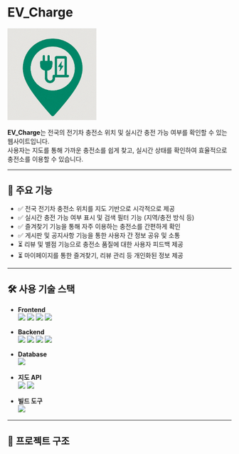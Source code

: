# EV_Charge 
<img src="EV_Charge/src/main/resources/static/image/EV_Charge.png" alt="EV Charge 로고" width="200"/>

**EV_Charge**는 전국의 전기차 충전소 위치 및 실시간 충전 가능 여부를 확인할 수 있는 웹사이트입니다.  
사용자는 지도를 통해 가까운 충전소를 쉽게 찾고, 실시간 상태를 확인하여 효율적으로 충전소를 이용할 수 있습니다.

---

## 🌟 주요 기능

- ✅ 전국 전기차 충전소 위치를 지도 기반으로 시각적으로 제공  
- ✅ 실시간 충전 가능 여부 표시 및 검색 필터 기능 (지역/충전 방식 등)
- ✅ 즐겨찾기 기능을 통해 자주 이용하는 충전소를 간편하게 확인  
- ✅ 게시판 및 공지사항 기능을 통한 사용자 간 정보 공유 및 소통
- ⏳ 리뷰 및 별점 기능으로 충전소 품질에 대한 사용자 피드백 제공   
- ⏳ 마이페이지를 통한 즐겨찾기, 리뷰 관리 등 개인화된 정보 제공


---

## 🛠 사용 기술 스택

- **Frontend** <br>
  <img src="https://img.shields.io/badge/HTML5-E34F26?style=flat&logo=html5&logoColor=white" height="40" /> <img src="https://img.shields.io/badge/CSS3-1572B6?style=flat&logo=css3&logoColor=white" height="40" /> <img src="https://img.shields.io/badge/JavaScript-F7DF1E?style=flat&logo=javascript&logoColor=black" height="40" /> <img src="https://img.shields.io/badge/jQuery-0769AD?style=flat&logo=jquery&logoColor=white" height="40" />

- **Backend**<br>
  <img src="https://img.shields.io/badge/Java-17-007396?style=flat&logo=java&logoColor=white" height="40" /> <img src="https://img.shields.io/badge/Spring-6DB33F?style=flat&logo=spring&logoColor=white" height="40" /> <img src="https://img.shields.io/badge/AJAX-0054A6?style=flat&logo=code&logoColor=white" height="40" /> <img src="https://img.shields.io/badge/FETCH-00A9E0?style=flat&logo=javascript&logoColor=white" height="40" />

- **Database** <br>
  <img src="https://img.shields.io/badge/MySQL-005C84?style=flat&logo=mysql&logoColor=white" height="40" />

- **지도 API** <br>
  <img src="https://img.shields.io/badge/Kakao%20Map-FFCD00?style=flat&logo=kakaotalk&logoColor=black" height="40" /> <img src="https://img.shields.io/badge/Public%20Data%20API-0064FF?style=flat&logo=data&logoColor=white" height="40" />

- **빌드 도구** <br>
  <img src="https://img.shields.io/badge/Gradle-02303A?style=flat&logo=gradle&logoColor=white" height="40" />



---

## 📁 프로젝트 구조
